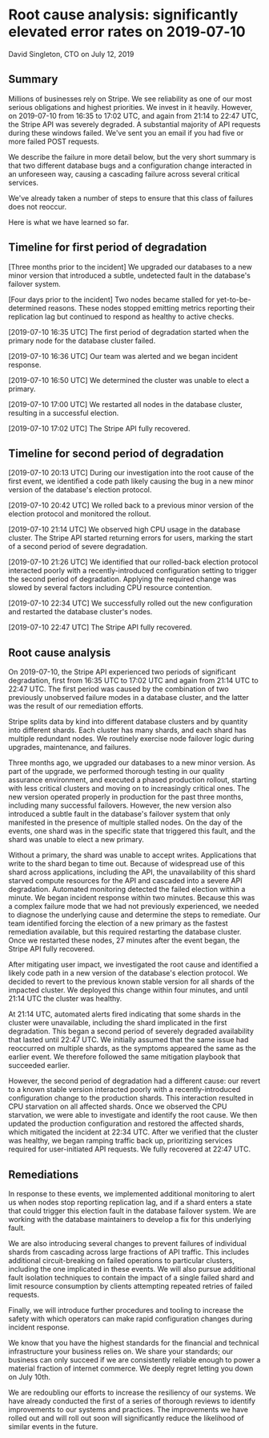 # Root cause analysis: significantly elevated error rates on 2019‑07‑10

David Singleton, CTO on July 12, 2019

## Summary

Millions of businesses rely on Stripe. We see reliability as one of our most serious obligations and highest priorities. We invest in it heavily. However, on 2019-07-10 from 16:35 to 17:02 UTC, and again from 21:14 to 22:47 UTC, the Stripe API was severely degraded. A substantial majority of API requests during these windows failed. We've sent you an email if you had five or more failed POST requests.

We describe the failure in more detail below, but the very short summary is that two different database bugs and a configuration change interacted in an unforeseen way, causing a cascading failure across several critical services.

We've already taken a number of steps to ensure that this class of failures does not reoccur.

Here is what we have learned so far.

## Timeline for first period of degradation

[Three months prior to the incident] We upgraded our databases to a new minor version that introduced a subtle, undetected fault in the database's failover system.

[Four days prior to the incident] Two nodes became stalled for yet-to-be-determined reasons. These nodes stopped emitting metrics reporting their replication lag but continued to respond as healthy to active checks.

[2019-07-10 16:35 UTC] The first period of degradation started when the primary node for the database cluster failed.

[2019-07-10 16:36 UTC] Our team was alerted and we began incident response.

[2019-07-10 16:50 UTC] We determined the cluster was unable to elect a primary.

[2019-07-10 17:00 UTC] We restarted all nodes in the database cluster, resulting in a successful election.

[2019-07-10 17:02 UTC] The Stripe API fully recovered.

## Timeline for second period of degradation

[2019-07-10 20:13 UTC] During our investigation into the root cause of the first event, we identified a code path likely causing the bug in a new minor version of the database's election protocol.

[2019-07-10 20:42 UTC] We rolled back to a previous minor version of the election protocol and monitored the rollout.

[2019-07-10 21:14 UTC] We observed high CPU usage in the database cluster. The Stripe API started returning errors for users, marking the start of a second period of severe degradation.

[2019-07-10 21:26 UTC] We identified that our rolled-back election protocol interacted poorly with a recently-introduced configuration setting to trigger the second period of degradation. Applying the required change was slowed by several factors including CPU resource contention.

[2019-07-10 22:34 UTC] We successfully rolled out the new configuration and restarted the database cluster's nodes.

[2019-07-10 22:47 UTC] The Stripe API fully recovered.

## Root cause analysis

On 2019-07-10, the Stripe API experienced two periods of significant degradation, first from 16:35 UTC to 17:02 UTC and again from 21:14 UTC to 22:47 UTC. The first period was caused by the combination of two previously unobserved failure modes in a database cluster, and the latter was the result of our remediation efforts.

Stripe splits data by kind into different database clusters and by quantity into different shards. Each cluster has many shards, and each shard has multiple redundant nodes. We routinely exercise node failover logic during upgrades, maintenance, and failures.

Three months ago, we upgraded our databases to a new minor version. As part of the upgrade, we performed thorough testing in our quality assurance environment, and executed a phased production rollout, starting with less critical clusters and moving on to increasingly critical ones. The new version operated properly in production for the past three months, including many successful failovers. However, the new version also introduced a subtle fault in the database's failover system that only manifested in the presence of multiple stalled nodes. On the day of the events, one shard was in the specific state that triggered this fault, and the shard was unable to elect a new primary.

Without a primary, the shard was unable to accept writes. Applications that write to the shard began to time out. Because of widespread use of this shard across applications, including the API, the unavailability of this shard starved compute resources for the API and cascaded into a severe API degradation. Automated monitoring detected the failed election within a minute. We began incident response within two minutes. Because this was a complex failure mode that we had not previously experienced, we needed to diagnose the underlying cause and determine the steps to remediate. Our team identified forcing the election of a new primary as the fastest remediation available, but this required restarting the database cluster. Once we restarted these nodes, 27 minutes after the event began, the Stripe API fully recovered.

After mitigating user impact, we investigated the root cause and identified a likely code path in a new version of the database's election protocol. We decided to revert to the previous known stable version for all shards of the impacted cluster. We deployed this change within four minutes, and until 21:14 UTC the cluster was healthy.

At 21:14 UTC, automated alerts fired indicating that some shards in the cluster were unavailable, including the shard implicated in the first degradation. This began a second period of severely degraded availability that lasted until 22:47 UTC. We initially assumed that the same issue had reoccurred on multiple shards, as the symptoms appeared the same as the earlier event. We therefore followed the same mitigation playbook that succeeded earlier.

However, the second period of degradation had a different cause: our revert to a known stable version interacted poorly with a recently-introduced configuration change to the production shards. This interaction resulted in CPU starvation on all affected shards. Once we observed the CPU starvation, we were able to investigate and identify the root cause. We then updated the production configuration and restored the affected shards, which mitigated the incident at 22:34 UTC. After we verified that the cluster was healthy, we began ramping traffic back up, prioritizing services required for user-initiated API requests. We fully recovered at 22:47 UTC.

## Remediations

In response to these events, we implemented additional monitoring to alert us when nodes stop reporting replication lag, and if a shard enters a state that could trigger this election fault in the database failover system. We are working with the database maintainers to develop a fix for this underlying fault.

We are also introducing several changes to prevent failures of individual shards from cascading across large fractions of API traffic. This includes additional circuit-breaking on failed operations to particular clusters, including the one implicated in these events. We will also pursue additional fault isolation techniques to contain the impact of a single failed shard and limit resource consumption by clients attempting repeated retries of failed requests.

Finally, we will introduce further procedures and tooling to increase the safety with which operators can make rapid configuration changes during incident response.

We know that you have the highest standards for the financial and technical infrastructure your business relies on. We share your standards; our business can only succeed if we are consistently reliable enough to power a material fraction of internet commerce. We deeply regret letting you down on July 10th.

We are redoubling our efforts to increase the resiliency of our systems. We have already conducted the first of a series of thorough reviews to identify improvements to our systems and practices. The improvements we have rolled out and will roll out soon will significantly reduce the likelihood of similar events in the future.